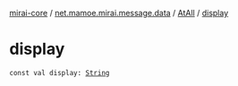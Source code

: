 [mirai-core](../../index.md) / [net.mamoe.mirai.message.data](../index.md) / [AtAll](index.md) / [display](./display.md)

# display

`const val display: `[`String`](https://kotlinlang.org/api/latest/jvm/stdlib/kotlin/-string/index.html)